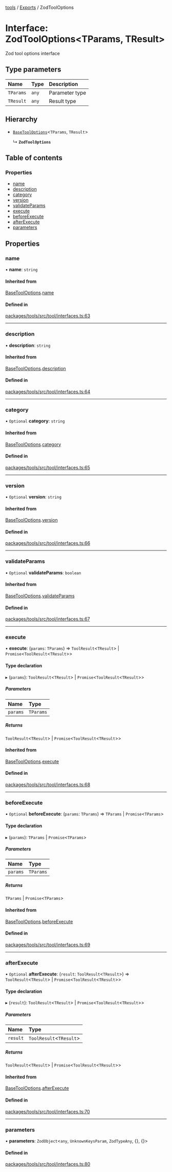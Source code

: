 <!-- 
 ⚠️  AUTO-GENERATED FILE - DO NOT EDIT MANUALLY
 This file is automatically generated by scripts/docs-generator.js
 To make changes, edit the source TypeScript files or update the generator script
-->

[tools](../../) / [Exports](../modules) / ZodToolOptions

# Interface: ZodToolOptions\<TParams, TResult\>

Zod tool options interface

## Type parameters

| Name | Type | Description |
| :------ | :------ | :------ |
| `TParams` | `any` | Parameter type |
| `TResult` | `any` | Result type |

## Hierarchy

- [`BaseToolOptions`](BaseToolOptions)\<`TParams`, `TResult`\>

  ↳ **`ZodToolOptions`**

## Table of contents

### Properties

- [name](ZodToolOptions#name)
- [description](ZodToolOptions#description)
- [category](ZodToolOptions#category)
- [version](ZodToolOptions#version)
- [validateParams](ZodToolOptions#validateparams)
- [execute](ZodToolOptions#execute)
- [beforeExecute](ZodToolOptions#beforeexecute)
- [afterExecute](ZodToolOptions#afterexecute)
- [parameters](ZodToolOptions#parameters)

## Properties

### name

• **name**: `string`

#### Inherited from

[BaseToolOptions](BaseToolOptions).[name](BaseToolOptions#name)

#### Defined in

[packages/tools/src/tool/interfaces.ts:63](https://github.com/woojubb/robota/blob/cf184f3e050cee8add4bdfe80fb4ff70f9d0ed40/packages/tools/src/tool/interfaces.ts#L63)

___

### description

• **description**: `string`

#### Inherited from

[BaseToolOptions](BaseToolOptions).[description](BaseToolOptions#description)

#### Defined in

[packages/tools/src/tool/interfaces.ts:64](https://github.com/woojubb/robota/blob/cf184f3e050cee8add4bdfe80fb4ff70f9d0ed40/packages/tools/src/tool/interfaces.ts#L64)

___

### category

• `Optional` **category**: `string`

#### Inherited from

[BaseToolOptions](BaseToolOptions).[category](BaseToolOptions#category)

#### Defined in

[packages/tools/src/tool/interfaces.ts:65](https://github.com/woojubb/robota/blob/cf184f3e050cee8add4bdfe80fb4ff70f9d0ed40/packages/tools/src/tool/interfaces.ts#L65)

___

### version

• `Optional` **version**: `string`

#### Inherited from

[BaseToolOptions](BaseToolOptions).[version](BaseToolOptions#version)

#### Defined in

[packages/tools/src/tool/interfaces.ts:66](https://github.com/woojubb/robota/blob/cf184f3e050cee8add4bdfe80fb4ff70f9d0ed40/packages/tools/src/tool/interfaces.ts#L66)

___

### validateParams

• `Optional` **validateParams**: `boolean`

#### Inherited from

[BaseToolOptions](BaseToolOptions).[validateParams](BaseToolOptions#validateparams)

#### Defined in

[packages/tools/src/tool/interfaces.ts:67](https://github.com/woojubb/robota/blob/cf184f3e050cee8add4bdfe80fb4ff70f9d0ed40/packages/tools/src/tool/interfaces.ts#L67)

___

### execute

• **execute**: (`params`: `TParams`) => `ToolResult`\<`TResult`\> \| `Promise`\<`ToolResult`\<`TResult`\>\>

#### Type declaration

▸ (`params`): `ToolResult`\<`TResult`\> \| `Promise`\<`ToolResult`\<`TResult`\>\>

##### Parameters

| Name | Type |
| :------ | :------ |
| `params` | `TParams` |

##### Returns

`ToolResult`\<`TResult`\> \| `Promise`\<`ToolResult`\<`TResult`\>\>

#### Inherited from

[BaseToolOptions](BaseToolOptions).[execute](BaseToolOptions#execute)

#### Defined in

[packages/tools/src/tool/interfaces.ts:68](https://github.com/woojubb/robota/blob/cf184f3e050cee8add4bdfe80fb4ff70f9d0ed40/packages/tools/src/tool/interfaces.ts#L68)

___

### beforeExecute

• `Optional` **beforeExecute**: (`params`: `TParams`) => `TParams` \| `Promise`\<`TParams`\>

#### Type declaration

▸ (`params`): `TParams` \| `Promise`\<`TParams`\>

##### Parameters

| Name | Type |
| :------ | :------ |
| `params` | `TParams` |

##### Returns

`TParams` \| `Promise`\<`TParams`\>

#### Inherited from

[BaseToolOptions](BaseToolOptions).[beforeExecute](BaseToolOptions#beforeexecute)

#### Defined in

[packages/tools/src/tool/interfaces.ts:69](https://github.com/woojubb/robota/blob/cf184f3e050cee8add4bdfe80fb4ff70f9d0ed40/packages/tools/src/tool/interfaces.ts#L69)

___

### afterExecute

• `Optional` **afterExecute**: (`result`: `ToolResult`\<`TResult`\>) => `ToolResult`\<`TResult`\> \| `Promise`\<`ToolResult`\<`TResult`\>\>

#### Type declaration

▸ (`result`): `ToolResult`\<`TResult`\> \| `Promise`\<`ToolResult`\<`TResult`\>\>

##### Parameters

| Name | Type |
| :------ | :------ |
| `result` | `ToolResult`\<`TResult`\> |

##### Returns

`ToolResult`\<`TResult`\> \| `Promise`\<`ToolResult`\<`TResult`\>\>

#### Inherited from

[BaseToolOptions](BaseToolOptions).[afterExecute](BaseToolOptions#afterexecute)

#### Defined in

[packages/tools/src/tool/interfaces.ts:70](https://github.com/woojubb/robota/blob/cf184f3e050cee8add4bdfe80fb4ff70f9d0ed40/packages/tools/src/tool/interfaces.ts#L70)

___

### parameters

• **parameters**: `ZodObject`\<`any`, `UnknownKeysParam`, `ZodTypeAny`, {}, {}\>

#### Defined in

[packages/tools/src/tool/interfaces.ts:80](https://github.com/woojubb/robota/blob/cf184f3e050cee8add4bdfe80fb4ff70f9d0ed40/packages/tools/src/tool/interfaces.ts#L80)
